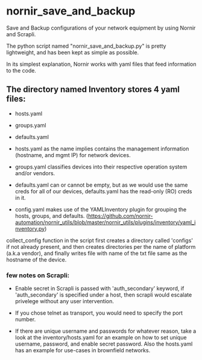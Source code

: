 # nornir_save_and_backup
Save and Backup configurations of your network equipment by using Nornir and Scrapli.

The python script named "nornir_save_and_backup.py" is pretty lightweight, and has been kept as simple as possible.

In its simplest explanation, Nornir works with yaml files that feed information to the code.

## The directory named Inventory stores 4 yaml files:

   - hosts.yaml
   - groups.yaml
   - defaults.yaml

- hosts.yaml as the name implies contains the management information (hostname, and mgmt IP) for network devices.

- groups.yaml classifies devices into their respective operation system and/or vendors.

- defaults.yaml can or cannot be empty, but as we would use the same creds for all of our devices, defaults.yaml has the read-only (RO) creds in it. 

- config.yaml makes use of the YAMLInventory plugin for grouping the hosts, groups, and defaults.
(https://github.com/nornir-automation/nornir_utils/blob/master/nornir_utils/plugins/inventory/yaml_inventory.py)

collect_config function in the script first creates a directory called 'configs' if not already present, and then creates directories per the name of platform (a.k.a vendor), and finally writes file with name of the txt file same as the hostname of the device.

### few notes on Scrapli:

- Enable secret in Scrapli is passed with 'auth_secondary' keyword, if 'auth_secondary' is specified under a host, then scrapli would escalate privelege without any user intervention.

- If you chose telnet as transport, you would need to specify the port number.

- If there are unique username and passwords for whatever reason, take a look at the inventory/hosts.yaml for an example on how to set unique username, password, and enable secret password. Also the hosts.yaml has an example for use-cases in brownfield networks.
